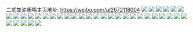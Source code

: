 二贰加油衝鴨主页地址: https://weibo.com/u/2672118004 
![](https://wx4.sinaimg.cn/mw2000/9f4548f4gy1h9ioi3p7hyj22c0340x6w.jpg) 
![](https://wx4.sinaimg.cn/mw2000/9f4548f4gy1h9ioidq379j22572uxx6p.jpg) 
![](https://wx4.sinaimg.cn/mw2000/9f4548f4gy1h9io5i3iiij225u2vshdu.jpg) 
![](https://wx4.sinaimg.cn/mw2000/9f4548f4gy1h9io59m6hlj22c0340hdv.jpg) 
![](https://wx4.sinaimg.cn/mw2000/9f4548f4gy1h9io5gi24gj22c0340kjp.jpg) 
![](https://wx4.sinaimg.cn/mw2000/9f4548f4gy1h9io4ntyr4j22c0340x6s.jpg) 
![](https://wx4.sinaimg.cn/mw2000/9f4548f4gy1h9io5qipprj228v2zue86.jpg) 
![](https://wx4.sinaimg.cn/mw2000/9f4548f4gy1h9io5xee9kj21sc2drkjm.jpg) 
![](https://wx4.sinaimg.cn/mw2000/9f4548f4gy1h50xkzu416j2200300u15.jpg) 
![](https://wx4.sinaimg.cn/mw2000/9f4548f4gy1h50xktqf1lj2200300e89.jpg) 
![](https://wx4.sinaimg.cn/mw2000/9f4548f4gy1gs0sjhe0xtj21t22yinpf.jpg) 
![](https://wx4.sinaimg.cn/mw2000/9f4548f4gy1gs0sjmnxfkj21s8366qv7.jpg) 
![](https://wx4.sinaimg.cn/mw2000/9f4548f4gy1gs0sjcnym1j21of2zeb2b.jpg) 
![](https://wx4.sinaimg.cn/mw2000/9f4548f4gy1gs0sjr25jej21tx396u0y.jpg) 
![](https://wx4.sinaimg.cn/mw2000/9f4548f4gy1gs0sjsp9bzj20tl1gnnmz.jpg) 
![](https://wx4.sinaimg.cn/mw2000/9f4548f4gy1gs0sjx5bbfj22003k0kjn.jpg) 
![](https://wx4.sinaimg.cn/mw2000/9f4548f4gy1gs0sk3jtqsj229r44ekjo.jpg) 
![](https://wx4.sinaimg.cn/mw2000/9f4548f4gy1gs0sk8t2gpj21o02yokjn.jpg) 
![](https://wx4.sinaimg.cn/mw2000/9f4548f4gy1gs0skdc824j22ds1sc1kz.jpg) 
![](https://wx4.sinaimg.cn/mw2000/9f4548f4gy1gqo65x97m6j21jk0v9h3x.jpg) 
![](https://wx4.sinaimg.cn/mw2000/9f4548f4gy1gqo65xs3exj20v91jkqjk.jpg) 
![](https://wx4.sinaimg.cn/mw2000/9f4548f4gy1gqcmh9lrwzj22c02c0avz.jpg) 
![](https://wx4.sinaimg.cn/mw2000/9f4548f4gy1go98wactq7j22c02c0kjm.jpg) 
![](https://wx4.sinaimg.cn/mw2000/9f4548f4gy1go98w6gsn8j22c02c0x6r.jpg) 
![](https://wx4.sinaimg.cn/mw2000/9f4548f4gy1go98wnyx56j20u015bqv5.jpg) 
![](https://wx4.sinaimg.cn/mw2000/9f4548f4gy1go98wcgikjj221e21ee82.jpg) 
![](https://wx4.sinaimg.cn/mw2000/9f4548f4ly1go27whbrw9j22aa31qu0x.jpg) 
![](https://wx4.sinaimg.cn/mw2000/9f4548f4ly1go27wo5mzmj229a33yhdt.jpg) 
![](https://wx4.sinaimg.cn/mw2000/9f4548f4ly1go27wdu2frj22uj2uj1ky.jpg) 
![](https://wx4.sinaimg.cn/mw2000/9f4548f4ly1go27w6aczbj22c0340e82.jpg) 
![](https://wx4.sinaimg.cn/mw2000/9f4548f4ly1go27wk59vdj22802yo1kz.jpg) 
![](https://wx4.sinaimg.cn/mw2000/9f4548f4ly1go27w37hs9j228y28y4qq.jpg) 
![](https://wx4.sinaimg.cn/mw2000/9f4548f4ly1go2800o4x6j20yi1pcn6r.jpg) 
![](https://wx4.sinaimg.cn/mw2000/9f4548f4ly1go27yvw02oj20yi1pcn6c.jpg) 
![](https://wx4.sinaimg.cn/mw2000/9f4548f4ly1go27yxo9qpj20tu0tu1ch.jpg) 
![](https://wx4.sinaimg.cn/mw2000/9f4548f4gy1gfw2z548f3j223z23zqr4.jpg) 
